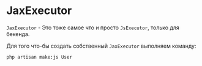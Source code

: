 # JaxExecutor

`JaxExecutor` - Это тоже самое что и просто `JsExecutor`, только для бекенда.

Для того что-бы создать собственный `JaxExecutor` выполняем команду:
```
php artisan make:js User
```
